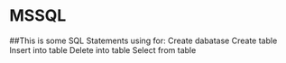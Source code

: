 # MSSQL
##This is some SQL Statements using for:
  Create dabatase
  Create table
  Insert into table
  Delete into table
  Select from table

